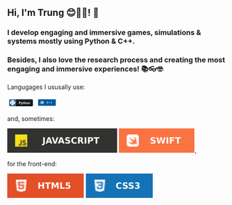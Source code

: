 ## Hi, I'm Trung 😊🔭🌱! 👋

<!--
**xuantrungtrinh/xuantrungtrinh** is a ✨ _special_ ✨ repository because its `README.md` (this file) appears on your GitHub profile.

Here are some ideas to get you started:
- 🔭 I’m currently working on ...
- 🌱 I’m currently learning ...
- 👯 I’m looking to collaborate on ...
- 🤔 I’m looking for help with ...
- 💬 Ask me about ...
- 📫 How to reach me: ...
- 😄 Pronouns: ...
- ⚡ Fun fact: ...
-->
<!-- <h1></h1> -->

### I develop engaging and immersive games, simulations & systems mostly using Python & C++. 
### Besides, I also love the research process and creating the most engaging and immersive experiences! 📚👓🤓

Langugages I ususally use:

<a href = "#"><img src="img/python.svg" alt="python" style="vertical-align:top; margin:6px 4px; width:11%;"></a> <a href = "#"><img src="img/C++.svg" alt="C++" style="vertical-align:top; margin:6px 4px; width:8%"></a>

and, sometimes:

<a href = "#"><img src="img/JavaScript.svg" alt="JavaScript.svg" style="vertical-align:top margin:6px 4px"></a> <a href = "#"><img src="img/Swift.svg" alt="Swift" style="vertical-align:top margin:6px 4px"></a>,

for the front-end:

<a href = "#"><img src="img/HTML5.svg" alt="HTML5" style="vertical-align:top margin:6px 4px"></a> <a href = "#"><img src="img/CSS3-1572B6.svg" alt="CSS" style="vertical-align:top margin:6px 4px"></a>

<!--
<img src="https://raw.githubusercontent.com/MikeCodesDotNET/ColoredBadges/master/svg/dev/languages/python.svg" alt="python" style="vertical-align:top; margin:6px 4px">  https://img.shields.io/badge/C%2B%2B-00599C?style=for-the-badge&logo=c%2B%2B&logoColor=white

[![Jupyter Notebook](https://img.shields.io/badge/Jupyter-Notebook-orange?style=for-the-badge&logo=Jupyter)](https://jupyter.org/try) 
-->
